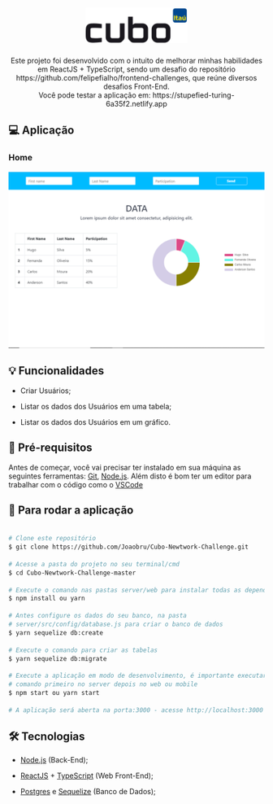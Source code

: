 <h1 align="center">
    <img alt="Logo" title="Logo" src="assets/cuboLogo.svg" width="200">
</h1>

<p align="center"> 
  Este projeto foi desenvolvido com o intuito de melhorar minhas habilidades em
  ReactJS + TypeScript, sendo um desafio do repositório https://github.com/felipefialho/frontend-challenges, que reúne diversos desafios Front-End.
  <br>
  Você pode testar a aplicação em: https://stupefied-turing-6a35f2.netlify.app
</p>

## :computer: Aplicação

### Home 

<p align="center">
  <img alt="Landing" title="Landing" src="assets/Home.PNG">
</p>

## :bulb: Funcionalidades

* Criar Usuários;

* Listar os dados dos Usuários em uma tabela;

* Listar os dados dos Usuários em um gráfico.

## :wrench: Pré-requisitos

 Antes de começar, você vai precisar ter instalado em sua máquina as seguintes ferramentas:
[Git](https://git-scm.com), [Node.js](https://nodejs.org/en/). 
Além disto é bom ter um editor para trabalhar com o código como o [VSCode](https://code.visualstudio.com/)

## :rocket: Para rodar a aplicação

```bash

# Clone este repositório
$ git clone https://github.com/Joaobru/Cubo-Newtwork-Challenge.git

# Acesse a pasta do projeto no seu terminal/cmd
$ cd Cubo-Newtwork-Challenge-master

# Execute o comando nas pastas server/web para instalar todas as dependências
$ npm install ou yarn

# Antes configure os dados do seu banco, na pasta 
# server/src/config/database.js para criar o banco de dados
$ yarn sequelize db:create

# Execute o comando para criar as tabelas
$ yarn sequelize db:migrate

# Execute a aplicação em modo de desenvolvimento, é importante executar este
# comando primeiro no server depois no web ou mobile
$ npm start ou yarn start

# A aplicação será aberta na porta:3000 - acesse http://localhost:3000

```

## 🛠 Tecnologias

  * [Node.js](https://nodejs.org/en/) (Back-End);

  * [ReactJS](https://reactjs.org/) + [TypeScript](https://www.typescriptlang.org/) (Web Front-End);

  * [Postgres](https://www.postgresql.org/) e [Sequelize](https://sequelize.org/) (Banco de Dados);




